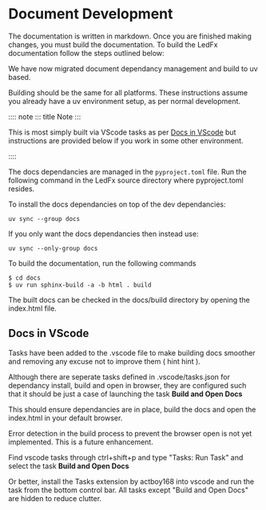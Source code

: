 # Document Development

The documentation is written in markdown. Once you are finished
making changes, you must build the documentation. To build the LedFx
documentation follow the steps outlined below:

We have now migrated document dependancy management and build to uv
based.

Building should be the same for all platforms. These instructions assume you already have a uv environment setup, as per normal development.

:::: note
::: title
Note
:::

This is most simply built via VScode tasks as per [Docs in VScode](#docs-in-vscode) but instructions are provided below if you work in some other environment.

::::

The docs dependancies are managed in the `pyproject.toml`
file. Run the following command in the LedFx source directory where pyproject.toml resides.

To install the docs dependancies on top of the dev dependancies:

``` console
uv sync --group docs
```

If you only want the docs dependancies then instead use:

``` console
uv sync --only-group docs
```

To build the documentation, run the following commands

``` console
$ cd docs
$ uv run sphinx-build -a -b html . build
```

The built docs can be checked in the docs/build directory by opening the index.html file.

## Docs in VScode

Tasks have been added to the .vscode file to make building docs smoother and removing any excuse not to improve them ( hint hint ).

Although there are seperate tasks defined in .vscode/tasks.json for
dependancy install, build and open in browser, they are configured such
that it should be just a case of launching the task **Build and Open
Docs**

This should ensure dependancies are in place, build the docs and open
the index.html in your default browser.

Error detection in the build process to prevent the browser open is not
yet implemented. This is a future enhancement.

Find vscode tasks through ctrl+shift+p and type \"Tasks: Run Task\" and
select the task **Build and Open Docs**

Or better, install the Tasks extension by actboy168 into vscode and run
the task from the bottom control bar. All tasks except \"Build and Open
Docs\" are hidden to reduce clutter.
